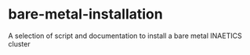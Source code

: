 # bare-metal-installation
A selection of script and documentation to install a bare metal INAETICS cluster
